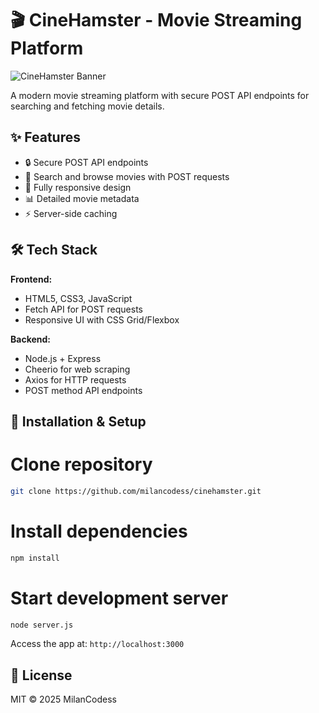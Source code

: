 
# 🎬 CineHamster - Movie Streaming Platform

![CineHamster Banner](https://i.postimg.cc/brjjvpQm/Screenshot-2025-05-16-003236.png)

A modern movie streaming platform with secure POST API endpoints for searching and fetching movie details.

## ✨ Features

- 🔒 Secure POST API endpoints
- 🎥 Search and browse movies with POST requests
- 📱 Fully responsive design
- 📊 Detailed movie metadata
- ⚡ Server-side caching

## 🛠️ Tech Stack

**Frontend:**
- HTML5, CSS3, JavaScript
- Fetch API for POST requests
- Responsive UI with CSS Grid/Flexbox

**Backend:**
- Node.js + Express
- Cheerio for web scraping
- Axios for HTTP requests
- POST method API endpoints

## 🚀 Installation & Setup

# Clone repository
```bash
git clone https://github.com/milancodess/cinehamster.git
```

# Install dependencies
```bash
npm install
```

# Start development server
```bash
node server.js
```

Access the app at: `http://localhost:3000`

## 📜 License

MIT © 2025 MilanCodess
